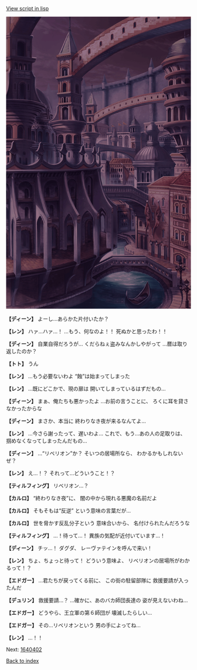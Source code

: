 [View script in lisp](../scripts/1640302.txt)

![006_town2_TotalEclipse.png](../images/backgrounds/006_town2_TotalEclipse.png)

**【ディーン】**
よーし…あらかた片付いたか？

**【レン】**
ハァ…ハァ…！
…もう、何なのよ！！
死ぬかと思ったわ！！

**【ディーン】**
自業自得だろうが…
くだらねぇ盗みなんかしやがって
…暦は取り返したのか？

**【トト】**
うん

**【レン】**
…もう必要ないわよ
“蝕”は始まってしまった

**【レン】**
…既にどこかで、現の扉は
開いてしまっているはずだもの…

**【ディーン】**
まぁ、俺たちも悪かったよ
…お前の言うことに、
ろくに耳を貸さなかったからな

**【ディーン】**
まさか、本当に
終わりなき夜が来るなんてよ…

**【レン】**
…今さら謝ったって、遅いわよ…
これで、もう…あの人の足取りは、
掴めなくなってしまったんだもの…

**【ディーン】**
…“リベリオン”か？
そいつの居場所なら、
わかるかもしれないぜ？

**【レン】**
え…！？
それって…どういうこと！？

**【ティルフィング】**
リベリオン…？

**【カルロ】**
“終わりなき夜”に、
闇の中から現れる悪魔の名前だよ

**【カルロ】**
そもそもは“反逆”
という意味の言葉だが…

**【カルロ】**
世を脅かす反乱分子という
意味合いから、
名付けられたんだろうな

**【ティルフィング】**
…！待って…！
異族の気配が近付いています…！

**【ディーン】**
チッ…！
ダグダ、
レーヴァテインを呼んで来い！

**【レン】**
ちょ、ちょっと待って！
どういう意味よ、
リベリオンの居場所がわかるって！？

**【エドガー】**
…君たちが戻ってくる前に、
この街の駐留部隊に
救援要請が入ったんだ

**【デュリン】**
救援要請…？
…確かに、あのバカ師団長達の
姿が見えないわね…

**【エドガー】**
どうやら、王立軍の第６師団が
壊滅したらしい…

**【エドガー】**
その…リベリオンという
男の手によってね…

**【レン】**
…！！


Next: [1640402](1640402.md)

[Back to index](index.md)
